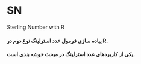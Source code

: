 # SN
Sterling Number with R
#### پیاده سازی فرمول عدد استرلینگ نوع دوم در R.
#### یکی از کاربردهای عدد استرلینگ در مبحث خوشه بندی است.
